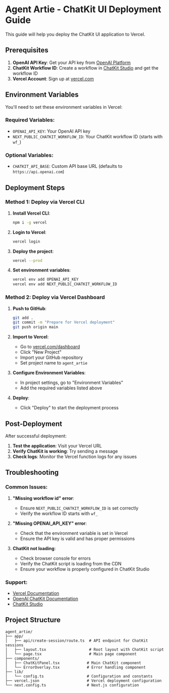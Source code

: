 # Agent Artie - ChatKit UI Deployment Guide

This guide will help you deploy the ChatKit UI application to Vercel.

## Prerequisites

1. **OpenAI API Key**: Get your API key from [OpenAI Platform](https://platform.openai.com/api-keys)
2. **ChatKit Workflow ID**: Create a workflow in [ChatKit Studio](https://chatkit.studio) and get the workflow ID
3. **Vercel Account**: Sign up at [vercel.com](https://vercel.com)

## Environment Variables

You'll need to set these environment variables in Vercel:

### Required Variables:

- `OPENAI_API_KEY`: Your OpenAI API key
- `NEXT_PUBLIC_CHATKIT_WORKFLOW_ID`: Your ChatKit workflow ID (starts with `wf_`)

### Optional Variables:

- `CHATKIT_API_BASE`: Custom API base URL (defaults to `https://api.openai.com`)

## Deployment Steps

### Method 1: Deploy via Vercel CLI

1. **Install Vercel CLI**:

   ```bash
   npm i -g vercel
   ```

2. **Login to Vercel**:

   ```bash
   vercel login
   ```

3. **Deploy the project**:

   ```bash
   vercel --prod
   ```

4. **Set environment variables**:
   ```bash
   vercel env add OPENAI_API_KEY
   vercel env add NEXT_PUBLIC_CHATKIT_WORKFLOW_ID
   ```

### Method 2: Deploy via Vercel Dashboard

1. **Push to GitHub**:

   ```bash
   git add .
   git commit -m "Prepare for Vercel deployment"
   git push origin main
   ```

2. **Import to Vercel**:

   - Go to [vercel.com/dashboard](https://vercel.com/dashboard)
   - Click "New Project"
   - Import your GitHub repository
   - Set project name to `agent_artie`

3. **Configure Environment Variables**:

   - In project settings, go to "Environment Variables"
   - Add the required variables listed above

4. **Deploy**:
   - Click "Deploy" to start the deployment process

## Post-Deployment

After successful deployment:

1. **Test the application**: Visit your Vercel URL
2. **Verify ChatKit is working**: Try sending a message
3. **Check logs**: Monitor the Vercel function logs for any issues

## Troubleshooting

### Common Issues:

1. **"Missing workflow id" error**:

   - Ensure `NEXT_PUBLIC_CHATKIT_WORKFLOW_ID` is set correctly
   - Verify the workflow ID starts with `wf_`

2. **"Missing OPENAI_API_KEY" error**:

   - Check that the environment variable is set in Vercel
   - Ensure the API key is valid and has proper permissions

3. **ChatKit not loading**:
   - Check browser console for errors
   - Verify the ChatKit script is loading from the CDN
   - Ensure your workflow is properly configured in ChatKit Studio

### Support:

- [Vercel Documentation](https://vercel.com/docs)
- [OpenAI ChatKit Documentation](https://platform.openai.com/docs/guides/chatkit)
- [ChatKit Studio](https://chatkit.studio)

## Project Structure

```
agent_artie/
├── app/
│   ├── api/create-session/route.ts  # API endpoint for ChatKit sessions
│   ├── layout.tsx                   # Root layout with ChatKit script
│   └── page.tsx                     # Main page component
├── components/
│   ├── ChatKitPanel.tsx            # Main ChatKit component
│   └── ErrorOverlay.tsx            # Error handling component
├── lib/
│   └── config.ts                   # Configuration and constants
├── vercel.json                     # Vercel deployment configuration
└── next.config.ts                  # Next.js configuration
```
